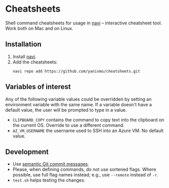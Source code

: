 # Cheatsheets

Shell command cheatsheets for usage in [navi] – interactive cheatsheet tool.
Work both on Mac and on Linux.

## Installation

1. Install [navi].
2. Add the cheatsheets:
   ```
   navi repo add https://github.com/yanivmo/cheatsheets.git
   ```

## Variables of interest

Any of the following variable values could be overridden by setting an environment
variable with the same name. If a variable doesn't have a default value, the user
will be prompted to type in a value.

- `CLIPBOARD_COPY` contains the command to copy text into the clipboard on
  the current OS. Override to use a different command.
- `AZ_VM_USERNAME` the username used to SSH into an Azure VM. No default value.

## Development

- Use [semantic Git commit messages](https://github.com/fteem/git-semantic-commits).
- Please, when defining commands, do not use sortened flags. Where possible,
  use full flag names instead; e.g., use `--remote` instead of `-r`.
- `test.sh` helps testing the changes.


[navi]: https://github.com/denisidoro/navi